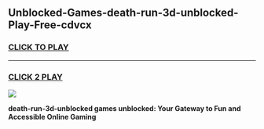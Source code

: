
## Unblocked-Games-death-run-3d-unblocked-Play-Free-cdvcx
<h3>
<a href="https://premium76.site?title=death-run-3d-unblocked&ref=17A">CLICK TO PLAY</a></h3>
<hr>

<h3>
<a href="https://premium76.site?title=death-run-3d-unblocked&ref=17A">CLICK 2 PLAY</a>
  
</h3>

<a href="https://premium76.site?title=death-run-3d-unblocked&ref=17A"><img src="https://clearcache.store/games.png"></a>


**death-run-3d-unblocked games unblocked: Your Gateway to Fun and Accessible Online Gaming**
